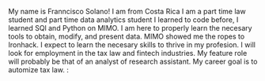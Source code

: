 My name is Franncisco Solano!
I am from Costa Rica
I am a part time law student and part time data analytics student
I learned to code before, I learned SQl and Python on MIMO.
I am here to properly learn the necesary tools to obtain, modify, and present data.
MIMO showed me the ropes to Ironhack.
I expect to learn the necesary skills to thrive in my profesion.
I will look for employment in the tax law and fintech industries.
My feature role will probably be that of an analyst of research assistant.
My career goal is to automize tax law. :
